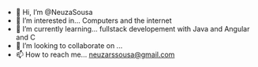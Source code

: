 - 👋 Hi, I’m @NeuzaSousa
- 👀 I’m interested in... Computers and the internet
- 🌱 I’m currently learning... fullstack developement with Java and Angular and C
- 💞️ I’m looking to collaborate on ...
- 📫 How to reach me... neuzarssousa@gmail.com

<!---
NeuzaSousa/NeuzaSousa is a ✨ special ✨ repository because its `README.md` (this file) appears on your GitHub profile.
You can click the Preview link to take a look at your changes.
--->

